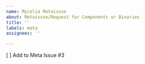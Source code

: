 ```yaml
---
name: Mycelia Metaissue
about: Metaissue/Request for Components or Binaries
title: ''
labels: meta
assignees: ''

---
```


[ ] Add to Meta Issue #3
